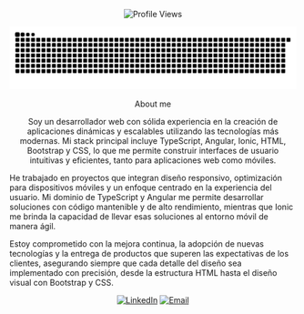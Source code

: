 <p align = "center">
	<img src = "https://img.shields.io/badge/Visual_Studio_Code-0078D4?style=for-the-badge&logo=visual%20studio%20code&logoColor=white" alt = "Profile Views"/>
</p>
<p align = "center">
	<img src = "https://github.com/7oSkaaa/7oSkaaa/blob/output/github-contribution-grid-snake.svg?" alt = "Snake Game"/>
</p>

<div align="center">



<summary>About me</summary>

[//]: # (You must have a lf before the markdown element when inside a block for it to work: https://stackoverflow.com/questions/29368902/how-can-i-wrap-my-markdown-in-an-html-div)

<div align="left">

 <p align="center">Soy un desarrollador web con sólida experiencia en la creación de aplicaciones dinámicas y escalables utilizando las tecnologías más modernas. Mi stack principal incluye TypeScript, Angular, Ionic, HTML, Bootstrap y CSS, lo que me permite construir interfaces de usuario intuitivas y eficientes, tanto para aplicaciones web como móviles.

He trabajado en proyectos que integran diseño responsivo, optimización para dispositivos móviles y un enfoque centrado en la experiencia del usuario. Mi dominio de TypeScript y Angular me permite desarrollar soluciones con código mantenible y de alto rendimiento, mientras que Ionic me brinda la capacidad de llevar esas soluciones al entorno móvil de manera ágil.

Estoy comprometido con la mejora continua, la adopción de nuevas tecnologías y la entrega de productos que superen las expectativas de los clientes, asegurando siempre que cada detalle del diseño sea implementado con precisión, desde la estructura HTML hasta el diseño visual con Bootstrap y CSS.</p>

</div>

</details>


<div align=center>
 <a href="https://www.linkedin.com/in/jhancarlosmancillamena/" target="_blank"><img src="https://img.shields.io/static/v1?style=for-the-badge&message=LinkedIn&color=0A66C2&logo=LinkedIn&logoColor=FFFFFF&label=" alt="LinkedIn" /></a>
<a href="mailto:jhancarlosmena@gmail.com?subject=Hi%20Kartik%20,%20nice%20to%20meet%20you!" target="_blank"><img alt="Email" src="https://img.shields.io/static/v1?style=for-the-badge&message=Gmail&color=EA4335&logo=Gmail&logoColor=FFFFFF&label=" /></a>
</div>
